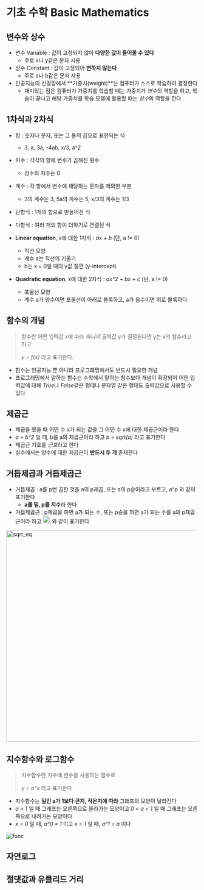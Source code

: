 # 기초 수학 Basic Mathematics

## 변수와 상수
* 변수 Variable : 값이 고정되지 않아 **다양한 값이 들어올 수 있다**
    + 주로 x나 y같은 문자 사용
* 상수 Constant : 값이 고정되어 **변하지 않는다**
    + 주로 a나 b같은 문자 사용
* 인공지능의 신경망에서 **가중치(weight)**는 컴퓨터가 스스로 학습하여 결정한다
    + 재미있는 점은 컴퓨터가 가중치를 학습할 때는 가중치가 *변수*의 역할을 하고, 학습이 끝나고 해당 가중치를 학습 모델에 활용할 때는 *상수*의 역할을 한다

## 1차식과 2차식
* 항 : 숫자나 문자, 또는 그 둘의 곱으로 표현되는 식
    + 3, a, 3a, -4ab, x/3, a^2
* 차수 : 각각의 항에 변수가 곱해진 횟수
    + 상수의 차수는 0
* 계수 : 각 항에서 변수에 해당하는 문자를 제외한 부분
    + 3의 계수는 3, 5a의 계수는 5, x/3의 계수는 1/3
* 단항식 : 1개의 항으로 만들어진 식
* 다항식 : 여러 개의 항이 더하기로 연결된 식


* **Linear equation**, x에 대한 1차식 : *ax + b* (단, a != 0)
    + 직선 모양
    + 계수 a는 직선의 기울기
    + b는 x = 0일 때의 y값 절편 (y-intercept)
* **Quadratic equation**, x에 대한 2차식 : *ax^2 + bx + c* (단, a != 0)
    + 포물선 모양
    + 계수 a가 양수이면 포물선이 아래로 볼록하고, a가 음수이면 위로 볼록하다


## 함수의 개념
> 함수란 어떤 입력값 x에 따라 *하나의* 출력값 y가 결정된다면 y는 x의 함수라고 하고
>
> *y = f(x)* 라고 표기한다.

* 함수는 인공지능 뿐 아니라 프로그래밍에서도 반드시 필요한 개념
* 프로그래밍에서 말하는 함수는 수학에서 말하는 함수보다 개념이 확장되어 어떤 입력값에 대해 *True*나 *False*같은 형태나 문자열 같은 형태도 출력값으로 사용할 수 있다

## 제곱근
* 제곱을 했을 때 어떤 수 x가 되는 값을 그 어떤 수 x에 대한 제곱근이라 한다
* *a = b^2* 일 때, b를 a의 제곱근이라 하고 *b = sqrt(a)* 라고 표기한다
* 제곱근 기호를 *근호*라고 한다
* 실수에서는 양수에 대한 제곱근이 **반드시 두 개** 존재한다

## 거듭제곱과 거듭제곱근
* 거듭제곱 : a를 p번 곱한 것을 a의 p제곱, 또는 a의 p승이라고 부르고, a^p 와 같이 표기한다
    + **a를 밑, p를 지수**라 한다
* 거듭제곱근 : p제곱을 하면 a가 되는 수, 또는 p승을 하면 a가 되는 수를 a의 p제곱근이라 하고 <img width="20" alt="sqrt" src="https://user-images.githubusercontent.com/28593767/111248845-10103200-864e-11eb-857a-b0b8f0b8b564.png"> 와 같이 표기한다

<img width="555" alt="sqrt_eq" src="https://user-images.githubusercontent.com/28593767/111248702-c58eb580-864d-11eb-8fdd-e4c9171174b4.png">


## 지수함수와 로그함수
> 지수함수란 지수에 변수를 사용하는 함수로 
>
> *y = a^x* 라고 표기한다
>

* 지수함수는 **밑인 a가 1보다 큰지, 작은지에 따라** 그래프의 모양이 달라진다
* *a > 1* 일 때 그래프는 오른쪽으로 올라가는 모양이고 *0 < a < 1* 일 때 그래프는 오른쪽으로 내려가는 모양이다
* *x = 0* 일 때, *a^0 = 1* 이고 *x = 1* 일 때, *a^1 = a* 이다

![func](https://user-images.githubusercontent.com/28593767/111254256-fa076f00-8657-11eb-8ec8-184478699e2e.png)

<!-- 로그 부터 작성하면 됨-->


## 자연로그


## 절댓값과 유클리드 거리

